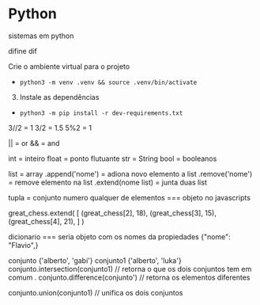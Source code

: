 # Python
sistemas em python

difine
dif

 Crie o ambiente virtual para o projeto

- `python3 -m venv .venv && source .venv/bin/activate`

3. Instale as dependências

- `python3 -m pip install -r dev-requirements.txt`

3//2 = 1
3/2 = 1.5
5%2 = 1

|| = or
&& = and

int = inteiro
float =  ponto flutuante
str = String
bool = booleanos

list = array
.append('nome') = adiona novo elemento a list
.remove('nome') = remove elemento na list
.extend(nome list) = junta duas list

tupla = conjunto numero qualquer de elementos   === objeto no javascripts

great_chess.extend(
    [
        (great_chess[2], 18),
        (great_chess[3], 15),
        (great_chess[4], 21),
    ]
)

dicionario === seria objeto com os nomes da propiedades
{"nome": "Flavio",}

conjunto {'alberto', 'gabi'}
conjunto1 {'alberto', 'luka'}
conjunto.intersection(conjunto1)
// retorna o que os dois conjuntos tem em comum .
conjunto.difference(conjunto')
// retorna os elementos diferentes

conjunto.union(conjunto1)
// unifica os dois conjuntos